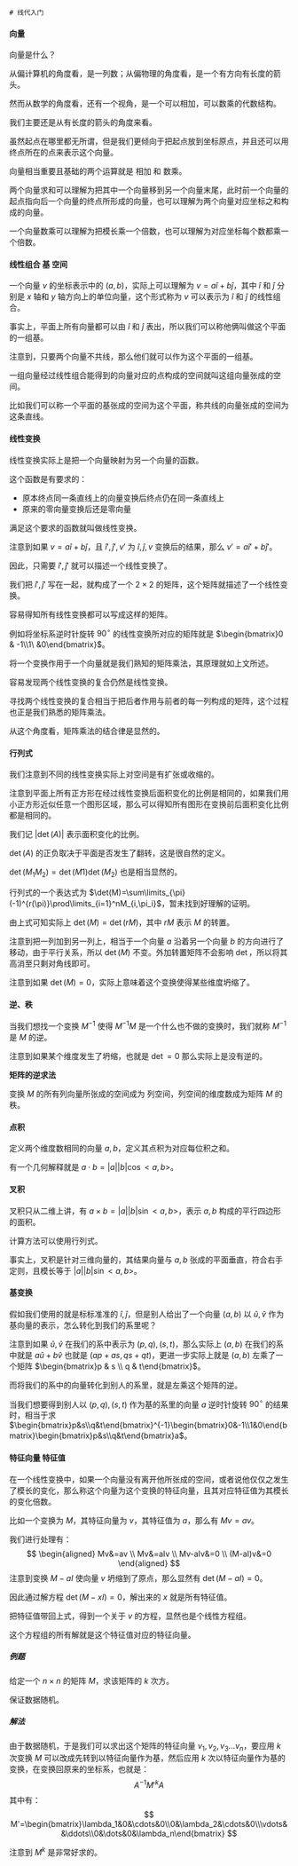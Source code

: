     # 线代入门

#### 向量

向量是什么？

从偏计算机的角度看，是一列数；从偏物理的角度看，是一个有方向有长度的箭头。

然而从数学的角度看，还有一个视角，是一个可以相加，可以数乘的代数结构。





我们主要还是从有长度的箭头的角度来看。

虽然起点在哪里都无所谓，但是我们更倾向于把起点放到坐标原点，并且还可以用终点所在的点来表示这个向量。



向量相当重要且基础的两个运算就是 相加 和 数乘。



两个向量求和可以理解为把其中一个向量移到另一个向量末尾，此时前一个向量的起点指向后一个向量的终点所形成的向量，也可以理解为两个向量对应坐标之和构成的向量。

一个向量数乘可以理解为把模长乘一个倍数，也可以理解为对应坐标每个数都乘一个倍数。





#### 线性组合 基 空间

一个向量 $v$ 的坐标表示中的 $(a,b)$，实际上可以理解为 $v=a\hat{i}+b\hat{j}$，其中 $\hat{i}$ 和 $\hat{j}$ 分别是 $x$ 轴和 $y$ 轴方向上的单位向量，这个形式称为 $v$ 可以表示为 $\hat{i}$ 和 $\hat{j}$ 的线性组合。



事实上，平面上所有向量都可以由 $\hat{i}$ 和 $\hat{j}$ 表出，所以我们可以称他俩叫做这个平面的一组基。

注意到，只要两个向量不共线，那么他们就可以作为这个平面的一组基。



一组向量经过线性组合能得到的向量对应的点构成的空间就叫这组向量张成的空间。

比如我们可以称一个平面的基张成的空间为这个平面，称共线的向量张成的空间为这条直线。



#### 线性变换

线性变换实际上是把一个向量映射为另一个向量的函数。

这个函数是有要求的：

* 原本终点同一条直线上的向量变换后终点仍在同一条直线上
* 原来的零向量变换后还是零向量

满足这个要求的函数就叫做线性变换。



注意到如果 $v=a\hat{i}+b\hat{j}$，且 $\hat{i}',\hat{j}',v'$ 为 $\hat{i},\hat{j},v$ 变换后的结果，那么 $v'=a\hat{i}'+b\hat{j}'$。

因此，只需要 $\hat i',\hat j'$ 就可以描述一个线性变换了。



我们把 $\hat i',\hat j'$ 写在一起，就构成了一个 $2\times2$ 的矩阵，这个矩阵就描述了一个线性变换。

容易得知所有线性变换都可以写成这样的矩阵。

例如将坐标系逆时针旋转 $90^{\circ}$ 的线性变换所对应的矩阵就是 $\begin{bmatrix}0 & -1\\1\ &0\end{bmatrix}$。

将一个变换作用于一个向量就是我们熟知的矩阵乘法，其原理就如上文所述。



容易发现两个线性变换的复合仍然是线性变换。

寻找两个线性变换的复合相当于把后者作用与前者的每一列构成的矩阵，这个过程也正是我们熟悉的矩阵乘法。



从这个角度看，矩阵乘法的结合律是显然的。



#### 行列式

我们注意到不同的线性变换实际上对空间是有扩张或收缩的。

注意到平面上所有正方形在经过线性变换后面积变化的比例是相同的，如果我们用小正方形近似任意一个图形区域，那么可以得知所有图形在变换前后面积变化比例都是相同的。

我们记 $|\det(A)|$ 表示面积变化的比例。

$\det(A)$ 的正负取决于平面是否发生了翻转，这是很自然的定义。



$\det(M_1M_2)=\det(M1)\det(M_2)$ 也是相当显然的。



行列式的一个表达式为 $\det(M)=\sum\limits_{\pi}(-1)^{r(\pi)}\prod\limits_{i=1}^nM_{i,\pi_i}$，暂未找到好理解的证明。

由上式可知实际上 $\det(M)=\det(rM)$，其中 $rM$ 表示 $M$ 的转置。



注意到把一列加到另一列上，相当于一个向量 $a$ 沿着另一个向量 $b$ 的方向进行了移动，由于平行关系，所以 $\det(M)$ 不变。外加转置矩阵不会影响 $\det$，所以将其高消至只剩对角线即可。



注意到如果 $\det(M)=0$，实际上意味着这个变换使得某些维度坍缩了。



#### 逆、秩

当我们想找一个变换 $M^{-1}$ 使得 $M^{-1}M$ 是一个什么也不做的变换时，我们就称 $M^{-1}$ 是 $M$ 的逆。

注意到如果某个维度发生了坍缩，也就是 $\det=0$ 那么实际上是没有逆的。

**矩阵的逆求法**



变换 $M$ 的所有列向量所张成的空间成为 列空间，列空间的维度数成为矩阵 $M$ 的秩。





#### 点积

定义两个维度数相同的向量 $a,b$，定义其点积为对应每位积之和。

有一个几何解释就是 $a\cdot b=|a||b|\cos<a,b>$。





#### 叉积

叉积只从二维上讲，有 $a\times b=|a||b|\sin<a,b>$，表示 $a,b$ 构成的平行四边形的面积。

计算方法可以使用行列式。



事实上，叉积是针对三维向量的，其结果向量与 $a,b$ 张成的平面垂直，符合右手定则，且模长等于 $|a||b|\sin<a,b>$。



#### 基变换

假如我们使用的就是标标准准的 $\hat i,\hat j$，但是别人给出了一个向量 $(a,b)$ 以 $\hat u,\hat v$ 作为基向量的表示，怎么转化到我们的系里呢？



注意到如果 $\hat u,\hat v$ 在我们的系中表示为 $(p,q),(s,t)$，那么实际上 $(a,b)$ 在我们的系中就是 $a\hat u + b\hat v$ 也就是 $(ap+as,qs+qt)$，更进一步实际上就是 $(a,b)$ 左乘了一个矩阵 $\begin{bmatrix}p & s \\ q & t\end{bmatrix}$。

而将我们的系中的向量转化到别人的系里，就是左乘这个矩阵的逆。



当我们想要得到别人以 $(p,q),(s,t)$ 作为基的系里的向量 $a$ 逆时针旋转 $90^{\circ}$ 的结果时，相当于求 $\begin{bmatrix}p&s\\q&t\end{bmatrix}^{-1}\begin{bmatrix}0&-1\\1&0\end{bmatrix}\begin{bmatrix}p&s\\q&t\end{bmatrix}a$。



#### 特征向量 特征值

在一个线性变换中，如果一个向量没有离开他所张成的空间，或者说他仅仅之发生了模长的变化，那么称这个向量为这个变换的特征向量，且其对应特征值为其模长的变化倍数。



比如一个变换为 $M$，其特征向量为 $v$，其特征值为 $a$，那么有 $Mv=av$。

我们进行处理有：
$$
\begin{aligned}
Mv&=av
\\
Mv&=aIv
\\
Mv-aIv&=0
\\
(M-aI)v&=0
\end{aligned}
$$
注意到变换 $M-aI$ 使向量 $v$ 坍缩到了原点，那么显然有 $\det(M-aI)=0$。

因此通过解方程 $\det(M-xI)=0$，解出来的 $x$ 就是所有特征值。





把特征值带回上式，得到一个关于 $v$ 的方程，显然也是个线性方程组。

这个方程组的所有解就是这个特征值对应的特征向量。



##### 例题

给定一个 $n\times n$ 的矩阵 $M$，求该矩阵的 $k$ 次方。

保证数据随机。



##### 解法

由于数据随机，于是我们可以求出这个矩阵的特征向量 $v_1,v_2,v_3\dots v_n$，要应用 $k$ 次变换 $M$ 可以改成先转到以特征向量作为基，然后应用 $k$ 次以特征向量作为基的变换，在变换回原来的坐标系，也就是：
$$
A^{-1}M'^kA
$$
其中有：
$$
M'=\begin{bmatrix}\lambda_1&0&\cdots&0\\0&\lambda_2&\cdots&0\\\vdots&&\ddots\\0&\dots&0&\lambda_n\end{bmatrix}
$$

注意到 $M^k$ 是非常好求的。